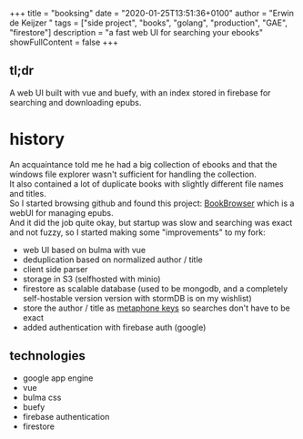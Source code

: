 +++
title = "booksing"
date = "2020-01-25T13:51:36+0100"
author = "Erwin de Keijzer "
tags = ["side project", "books", "golang", "production", "GAE", "firestore"]
description = "a fast web UI for searching your ebooks"
showFullContent = false
+++

## tl;dr

A web UI built with vue and buefy, with an index stored in firebase for searching and downloading epubs.

# history

An acquaintance told me he had a big collection of ebooks and that the windows file explorer wasn't sufficient for handling the collection.  
It also contained a lot of duplicate books with slightly different file names and titles.  
So I started browsing github and found this project: [BookBrowser](https://github.com/geek1011/BookBrowser/) which is a webUI for managing epubs.  
And it did the job quite okay, but startup was slow and searching was exact and not fuzzy, so I started making some "improvements" to my fork:

- web UI based on bulma with vue
- deduplication based on normalized author / title
- client side parser
- storage in S3 (selfhosted with minio)
- firestore as scalable database (used to be mongodb, and a completely self-hostable version version with stormDB is on my wishlist)
- store the author / title as [metaphone keys](https://en.wikipedia.org/wiki/Metaphone) so searches don't have to be exact
- added authentication with firebase auth (google)


## technologies

- google app engine
- vue
- bulma css
- buefy
- firebase authentication
- firestore
